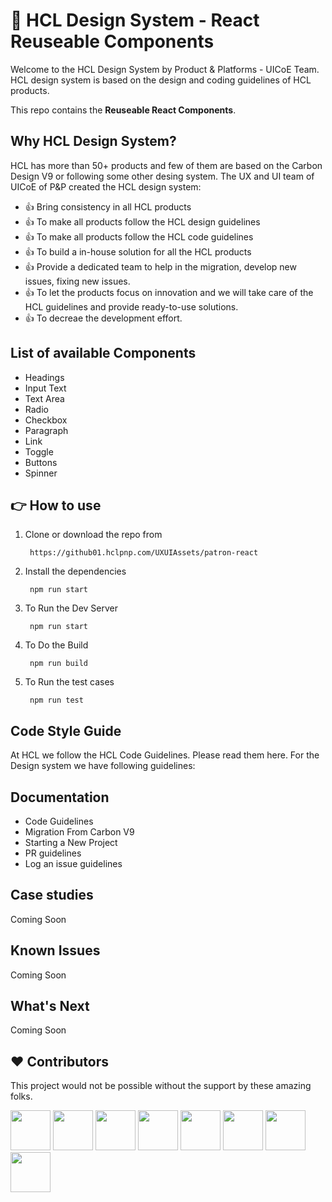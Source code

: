 # :dizzy: HCL Design System - React Reuseable Components
Welcome to the HCL Design System by Product & Platforms - UICoE Team. HCL design system is based on the design and coding guidelines of HCL products. 

This repo contains the **Reuseable React Components**.

## Why HCL Design System?
HCL has more than 50+ products and few of them are based on the Carbon Design V9 or following some other desing system. The UX and UI team of UICoE of P&P created the HCL design system:
- :thumbsup: Bring consistency in all HCL products
- :thumbsup: To make all products follow the HCL design guidelines
- :thumbsup: To make all products follow the HCL code guidelines
- :thumbsup: To build a in-house solution for all the HCL products
- :thumbsup: Provide a dedicated team to help in the migration, develop new issues, fixing new issues.
- :thumbsup: To let the products focus on innovation and we will take care of the HCL guidelines and provide ready-to-use solutions.
- :thumbsup: To decreae the development effort.

## List of available Components
- Headings
- Input Text
- Text Area
- Radio
- Checkbox
- Paragraph
- Link
- Toggle
- Buttons
- Spinner

## :point_right: How to use
1. Clone or download the repo from 

        https://github01.hclpnp.com/UXUIAssets/patron-react

2. Install the dependencies 
    
        npm run start

3. To Run the Dev Server

        npm run start

4. To Do the Build

        npm run build

5. To Run the test cases

        npm run test

## Code Style Guide 
At HCL we follow the HCL Code Guidelines. Please read them here.
For the Design system we have following guidelines:


## Documentation
- Code Guidelines
- Migration From Carbon V9
- Starting a New Project
- PR guidelines
- Log an issue guidelines

## Case studies
Coming Soon

## Known Issues
Coming Soon

## What's Next
Coming Soon
       
## :heart: Contributors

This project would not be possible without the support by these amazing folks. 

<a href="https://github01.hclpnp.com/francissujai-a" target="_blank"><img src="https://github01.hclpnp.com/avatars/u/81?s=460" height="64" width="64"></a>
<a href="https://github01.hclpnp.com/NehaSh" target="_blank"><img src="https://github01.hclpnp.com/avatars/u/1269?s=460" height="64" width="64"></a>
<a href="https://github01.hclpnp.com/kharkaa" target="_blank"><img src="https://github01.hclpnp.com/avatars/u/567?s=460" height="64" width="64"></a>
<a href="https://github01.hclpnp.com/monjit-n" target="_blank"><img src="https://github01.hclpnp.com/avatars/u/568?s=460" height="64" width="64"></a>
<a href="https://github01.hclpnp.com/vatsal-b" target="_blank"><img src="https://github01.hclpnp.com/avatars/u/936?s=460" height="64" width="64"></a>
<a href="https://github01.hclpnp.com/gupta-ma" target="_blank"><img src="https://github01.hclpnp.com/avatars/u/977?s=460" height="64" width="64"></a>
<a href="https://github01.hclpnp.com/vijayanv" target="_blank"><img src="https://github01.hclpnp.com/avatars/u/997?s=460" height="64" width="64"></a>
<a href="https://github01.hclpnp.com/ananthv" target="_blank"><img src="https://github01.hclpnp.com/avatars/u/998?s=460" height="64" width="64"></a>
